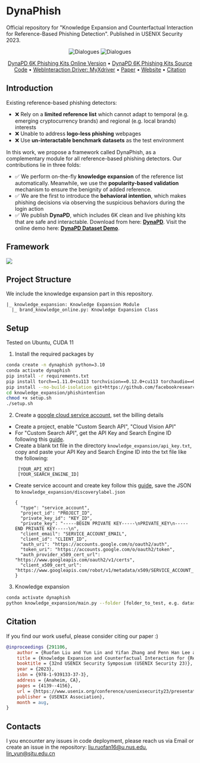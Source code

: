 # DynaPhish
Official repository for "Knowledge Expansion and Counterfactual Interaction for Reference-Based Phishing Detection".
Published in USENIX Security 2023. 

<div align="center">

![Dialogues](https://img.shields.io/badge/DynaPD\_Benchmark\_Size-6K-green?style=flat-square)
![Dialogues](https://img.shields.io/badge/MyXdriver-Released-green?style=flat-square)

</div>

<p align="center">
  <a href="https://ec2-18-206-250-207.compute-1.amazonaws.com/dynapd/">DynaPD 6K Phishing Kits Online Version</a> •
  <a href="https://drive.google.com/file/d/1o2Hgr3SvtcsVsMiB4gnSafMezc_4FSLa/view?usp=sharing">DynaPD 6K Phishing Kits Source Code</a> •
  <a href="https://github.com/lindsey98/MyXdriver_pub">WebInteraction Driver: MyXdriver</a> •
  <a href="https://www.usenix.org/conference/usenixsecurity23/presentation/liu-ruofan">Paper</a> •
  <a href="https://sites.google.com/view/dynlaphish-website">Website</a> •
  <a href="#citation">Citation</a>

</p>

## Introduction

Existing reference-based phishing detectors:
- :x: Rely on a **limited reference list** which cannot adapt to temporal (e.g. emerging cryptocurrency brands) and regional (e.g. local brands) interests
- :x: Unable to address **logo-less phishing** webpages
- :x: Use **un-interactable benchmark datasets** as the test environment

In this work, we propose a framework called DynaPhish, as a complementary module for all reference-based phishing detectors. Our contributions lie in three folds:
- :white_check_mark: We perform on-the-fly **knowledge expansion** of the reference list automatically. Meanwhile, we use the **popularity-based validation** mechanism to ensure the benignity of added reference.
- :white_check_mark: We are the first to introduce the **behavioral intention**, which makes phishing decisions via observing the suspicious behaviors during the login action
- :white_check_mark: We publish **DynaPD**, which includes 6K clean and live phishing kits that are safe and interactable. Download from here: [**DynaPD**](https://drive.google.com/file/d/1o2Hgr3SvtcsVsMiB4gnSafMezc_4FSLa/view?usp=sharing). Visit the online demo here: [**DynaPD Dataset Demo**](https://ec2-18-206-250-207.compute-1.amazonaws.com/dynapd/).

## Framework

<img src="./overview.png">

## Project Structure

We include the knowledge expansion part in this repository.

```
|_ knowledge_expansion: Knowledge Expansion Module
  |_ brand_knowledge_online.py: Knowledge Expansion Class
```

## Setup

Tested on Ubuntu, CUDA 11

1. Install the required packages by
```bash
conda create -n dynaphish python=3.10
conda activate dynaphish
pip install -r requirements.txt
pip install torch==1.11.0+cu113 torchvision==0.12.0+cu113 torchaudio==0.11.0 --extra-index-url https://download.pytorch.org/whl/cu113
pip install --no-build-isolation git+https://github.com/facebookresearch/detectron2.git
cd knowledge_expansion/phishintention
chmod +x setup.sh
./setup.sh
```

2. Create a [google cloud service account](https://console.cloud.google.com/), set the billing details
- Create a project, enable "Custom Search API", "Cloud Vision API"
- For "Custom Search API", get the API Key and Search Engine ID following this [guide](https://developers.google.com/custom-search/v1/overview).
- Create a blank txt file in the directory ``knowledge_expansion/api_key.txt``, copy and paste your API Key and Search Engine ID into the txt file like the following:
   ```text 
    [YOUR_API_KEY]
    [YOUR_SEARCH_ENGINE_ID]
   ```
- Create service account and create key follow this [guide](https://cloud.google.com/iam/docs/keys-create-delete#iam-service-account-keys-create-console), save the JSON to ``knowledge_expansion/discoverylabel.json``
    ```text
    {
      "type": "service_account",
      "project_id": "PROJECT_ID",
      "private_key_id": "KEY_ID",
      "private_key": "-----BEGIN PRIVATE KEY-----\nPRIVATE_KEY\n-----END PRIVATE KEY-----\n",
      "client_email": "SERVICE_ACCOUNT_EMAIL",
      "client_id": "CLIENT_ID",
      "auth_uri": "https://accounts.google.com/o/oauth2/auth",
      "token_uri": "https://accounts.google.com/o/oauth2/token",
      "auth_provider_x509_cert_url": "https://www.googleapis.com/oauth2/v1/certs",
      "client_x509_cert_url": "https://www.googleapis.com/robot/v1/metadata/x509/SERVICE_ACCOUNT_EMAIL"
    }
    ```

3. Knowledge expansion
```bash
conda activate dynaphish
python knowledge_expansion/main.py --folder [folder_to_test, e.g. datasets/test_sites] 
```

## Citation
If you find our work useful, please consider citing our paper :)
```bibtex
@inproceedings {291106,
    author = {Ruofan Liu and Yun Lin and Yifan Zhang and Penn Han Lee and Jin Song Dong},
    title = {Knowledge Expansion and Counterfactual Interaction for {Reference-Based} Phishing Detection},
    booktitle = {32nd USENIX Security Symposium (USENIX Security 23)},
    year = {2023},
    isbn = {978-1-939133-37-3},
    address = {Anaheim, CA},
    pages = {4139--4156},
    url = {https://www.usenix.org/conference/usenixsecurity23/presentation/liu-ruofan},
    publisher = {USENIX Association},
    month = aug,
}
```

## Contacts
I you encounter any issues in code deployment, please reach us via Email or create an issue in the repository: liu.ruofan16@u.nus.edu, lin_yun@sjtu.edu.cn
